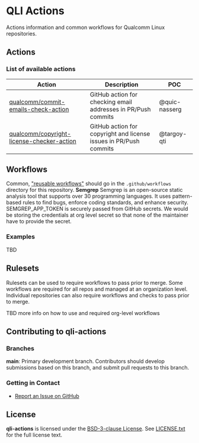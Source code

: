 # QLI Actions

Actions information and common workflows for Qualcomm Linux repositories.

## Actions

### List of available actions

| Action     | Description      | POC |
| ------------- | ------------- |------------- |
| [qualcomm/commit-emails-check-action](https://github.com/qualcomm/commit-emails-check-action) | GitHub action for checking email addresses in PR/Push commits | @quic-nasserg |
| [qualcomm/copyright-license-checker-action](https://github.com/qualcomm/copyright-license-checker-action) | GitHub action for copyright and license issues in PR/Push commits | @targoy-qti |

## Workflows

Common, ["reusable workflows"](https://docs.github.com/en/actions/sharing-automations/reusing-workflows) should go in the `.github/workflows` directory for this repository.
**Semgrep** Semgrep is an open-source static analysis tool that supports over 30 programming languages. It uses pattern-based rules to find bugs, enforce coding standards, and enhance security.
SEMGREP_APP_TOKEN is securely passed from GitHub secrets. We would be storing the credentials at org level secret so that none of the maintainer have to provide the secret.

### Examples

TBD

## Rulesets

Rulesets can be used to require workflows to pass prior to merge. Some workflows are required for all repos and managed at an organization level. Individual repositories can also require workflows and checks to pass prior to merge.

TBD more info on how to use and required org-level workflows

## Contributing to qli-actions

### Branches

**main**: Primary development branch. Contributors should develop submissions based on this branch, and submit pull requests to this branch.

### Getting in Contact

* [Report an Issue on GitHub](../../issues)

## License

**qli-actions** is licensed under the [BSD-3-clause License](https://spdx.org/licenses/BSD-3-Clause.html). See [LICENSE.txt](LICENSE.txt) for the full license text.
